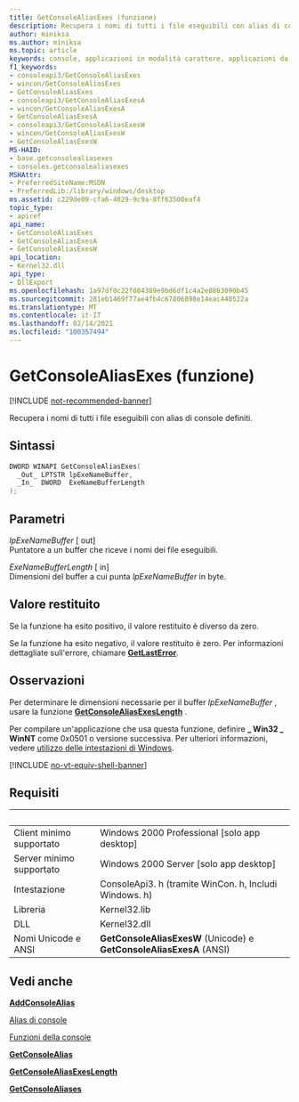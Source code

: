 ```yaml
---
title: GetConsoleAliasExes (funzione)
description: Recupera i nomi di tutti i file eseguibili con alias di console definiti.
author: miniksa
ms.author: miniksa
ms.topic: article
keywords: console, applicazioni in modalità carattere, applicazioni da riga di comando, applicazioni di terminale, api della console
f1_keywords:
- consoleapi3/GetConsoleAliasExes
- wincon/GetConsoleAliasExes
- GetConsoleAliasExes
- consoleapi3/GetConsoleAliasExesA
- wincon/GetConsoleAliasExesA
- GetConsoleAliasExesA
- consoleapi3/GetConsoleAliasExesW
- wincon/GetConsoleAliasExesW
- GetConsoleAliasExesW
MS-HAID:
- base.getconsolealiasexes
- consoles.getconsolealiasexes
MSHAttr:
- PreferredSiteName:MSDN
- PreferredLib:/library/windows/desktop
ms.assetid: c229de09-cfa6-4829-9c9a-8ff63500eaf4
topic_type:
- apiref
api_name:
- GetConsoleAliasExes
- GetConsoleAliasExesA
- GetConsoleAliasExesW
api_location:
- Kernel32.dll
api_type:
- DllExport
ms.openlocfilehash: 1a97df0c22f084389e9bd6df1c4a2e8863090b45
ms.sourcegitcommit: 281eb1469f77ae4fb4c67806898e14eac440522a
ms.translationtype: MT
ms.contentlocale: it-IT
ms.lasthandoff: 02/14/2021
ms.locfileid: "100357494"
---
```

# <a name="getconsolealiasexes-function"></a>GetConsoleAliasExes (funzione)

[!INCLUDE [not-recommended-banner](./includes/not-recommended-banner.md)]

Recupera i nomi di tutti i file eseguibili con alias di console definiti.

## <a name="syntax"></a>Sintassi

```C
DWORD WINAPI GetConsoleAliasExes(
  _Out_ LPTSTR lpExeNameBuffer,
  _In_  DWORD  ExeNameBufferLength
);
```

## <a name="parameters"></a>Parametri

*lpExeNameBuffer* \[ out\]  
Puntatore a un buffer che riceve i nomi dei file eseguibili.

*ExeNameBufferLength* \[ in\]  
Dimensioni del buffer a cui punta *lpExeNameBuffer* in byte.

## <a name="return-value"></a>Valore restituito

Se la funzione ha esito positivo, il valore restituito è diverso da zero.

Se la funzione ha esito negativo, il valore restituito è zero. Per informazioni dettagliate sull'errore, chiamare [**GetLastError**](/windows/win32/api/errhandlingapi/nf-errhandlingapi-getlasterror).

## <a name="remarks"></a>Osservazioni

Per determinare le dimensioni necessarie per il buffer *lpExeNameBuffer* , usare la funzione [**GetConsoleAliasExesLength**](getconsolealiasexeslength.md) .

Per compilare un'applicazione che usa questa funzione, definire **\_ Win32 \_ WinNT** come 0x0501 o versione successiva. Per ulteriori informazioni, vedere [utilizzo delle intestazioni di Windows](/windows/win32/winprog/using-the-windows-headers).

[!INCLUDE [no-vt-equiv-shell-banner](./includes/no-vt-equiv-shell-banner.md)]

## <a name="requirements"></a>Requisiti

| &nbsp; | &nbsp; |
|-|-|
| Client minimo supportato | Windows 2000 Professional \[solo app desktop\] |
| Server minimo supportato | Windows 2000 Server \[solo app desktop\] |
| Intestazione | ConsoleApi3. h (tramite WinCon. h, Includi Windows. h) |
| Libreria | Kernel32.lib |
| DLL | Kernel32.dll |
| Nomi Unicode e ANSI | **GetConsoleAliasExesW** (Unicode) e **GetConsoleAliasExesA** (ANSI) |

## <a name="see-also"></a>Vedi anche

[**AddConsoleAlias**](addconsolealias.md)

[Alias di console](console-aliases.md)

[Funzioni della console](console-functions.md)

[**GetConsoleAlias**](getconsolealias.md)

[**GetConsoleAliasExesLength**](getconsolealiasexeslength.md)

[**GetConsoleAliases**](getconsolealiases.md)